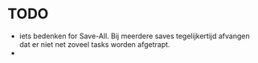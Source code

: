 # TODO

- iets bedenken for Save-All. Bij meerdere saves tegelijkertijd afvangen dat er niet net zoveel tasks worden afgetrapt.
-
